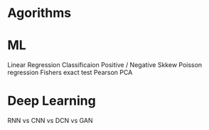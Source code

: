 # Agorithms

# ML
Linear Regression
Classificaion
Positive / Negative Skkew
Poisson regression
Fishers exact test
Pearson
PCA

# Deep Learning
RNN vs CNN vs DCN vs GAN